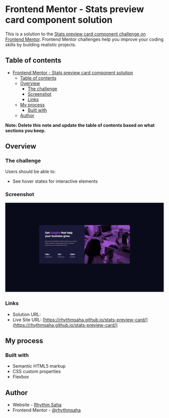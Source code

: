 # Frontend Mentor - Stats preview card component solution

This is a solution to the [Stats preview card component challenge on Frontend Mentor](https://www.frontendmentor.io/challenges/stats-preview-card-component-8JqbgoU62). Frontend Mentor challenges help you improve your coding skills by building realistic projects.

## Table of contents

- [Frontend Mentor - Stats preview card component solution](#frontend-mentor---stats-preview-card-component-solution)
  - [Table of contents](#table-of-contents)
  - [Overview](#overview)
    - [The challenge](#the-challenge)
    - [Screenshot](#screenshot)
    - [Links](#links)
  - [My process](#my-process)
    - [Built with](#built-with)
  - [Author](#author)

**Note: Delete this note and update the table of contents based on what sections you keep.**

## Overview

### The challenge

Users should be able to:

-   See hover states for interactive elements

### Screenshot

![](./design/screenshot.png)


### Links

-   Solution URL: []()
-   Live Site URL: [https://rhythmsaha.github.io/stats-preview-card/](https://rhythmsaha.github.io/stats-preview-card/)

## My process

### Built with

-   Semantic HTML5 markup
-   CSS custom properties
-   Flexbox

## Author

-   Website - [Rhythm Saha](https://github.com/rhythmsaha)
-   Frontend Mentor - [@rhythmsaha](https://www.frontendmentor.io/profile/rhythmsaha)
